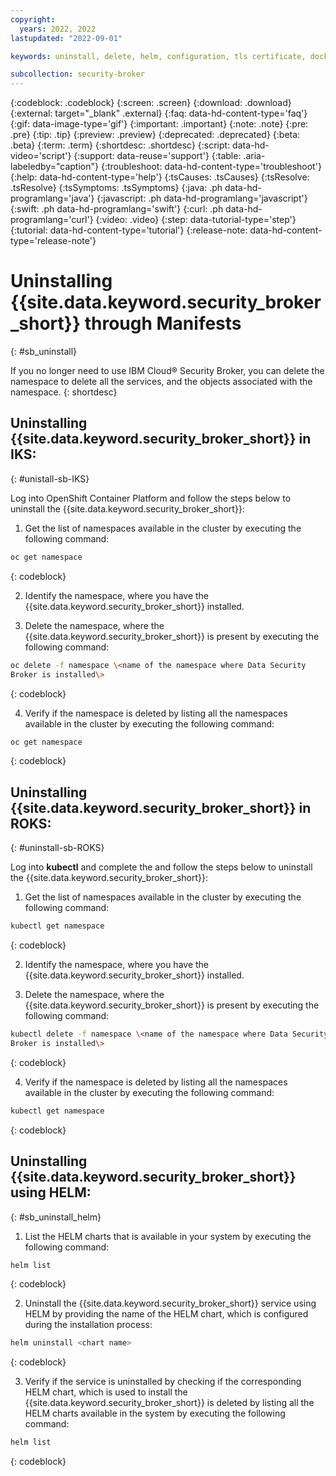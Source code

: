 ```yaml
---
copyright:
  years: 2022, 2022
lastupdated: "2022-09-01"

keywords: uninstall, delete, helm, configuration, tls certificate, docker config secret, environment variable, regions, cluster, container, app security, memory encryption, data in use

subcollection: security-broker
---
```


{:codeblock: .codeblock}
{:screen: .screen}
{:download: .download}
{:external: target="_blank" .external}
{:faq: data-hd-content-type='faq'}
{:gif: data-image-type='gif'}
{:important: .important}
{:note: .note}
{:pre: .pre}
{:tip: .tip}
{:preview: .preview}
{:deprecated: .deprecated}
{:beta: .beta}
{:term: .term}
{:shortdesc: .shortdesc}
{:script: data-hd-video='script'}
{:support: data-reuse='support'}
{:table: .aria-labeledby="caption"}
{:troubleshoot: data-hd-content-type='troubleshoot'}
{:help: data-hd-content-type='help'}
{:tsCauses: .tsCauses}
{:tsResolve: .tsResolve}
{:tsSymptoms: .tsSymptoms}
{:java: .ph data-hd-programlang='java'}
{:javascript: .ph data-hd-programlang='javascript'}
{:swift: .ph data-hd-programlang='swift'}
{:curl: .ph data-hd-programlang='curl'}
{:video: .video}
{:step: data-tutorial-type='step'}
{:tutorial: data-hd-content-type='tutorial'}
{:release-note: data-hd-content-type='release-note'}


# Uninstalling {{site.data.keyword.security_broker_short}} through Manifests
{: #sb_uninstall}

If you no longer need to use IBM Cloud® Security Broker, you can delete
the namespace to delete all the services, and the objects associated
with the namespace.
{: shortdesc}

## Uninstalling {{site.data.keyword.security_broker_short}} in IKS:
{: #unistall-sb-IKS}

Log into OpenShift Container Platform and follow the steps below to uninstall the {{site.data.keyword.security_broker_short}}:

1.  Get the list of namespaces available in the cluster by executing the following command:

```sh
oc get namespace
```
{: codeblock}

2.  Identify the namespace, where you have the {{site.data.keyword.security_broker_short}} installed.

3.  Delete the namespace, where the {{site.data.keyword.security_broker_short}} is present by executing the following command:

```sh
oc delete -f namespace \<name of the namespace where Data Security
Broker is installed\>
```
{: codeblock}

4.  Verify if the namespace is deleted by listing all the namespaces available in the cluster by executing the following command:

```sh
oc get namespace
```
{: codeblock}

## Uninstalling {{site.data.keyword.security_broker_short}} in ROKS:
{: #uninstall-sb-ROKS}

Log into **kubectl** and complete the and follow the steps below to uninstall the {{site.data.keyword.security_broker_short}}:

1.  Get the list of namespaces available in the cluster by executing the following command:

```sh
kubectl get namespace
```
{: codeblock}

2.  Identify the namespace, where you have the {{site.data.keyword.security_broker_short}} installed.

3.  Delete the namespace, where the {{site.data.keyword.security_broker_short}} is present by executing the following command:

```sh
kubectl delete -f namespace \<name of the namespace where Data Security
Broker is installed\>
```
{: codeblock}

4.  Verify if the namespace is deleted by listing all the namespaces available in the cluster by executing the following command:

```sh
kubectl get namespace
```
{: codeblock}

## Uninstalling {{site.data.keyword.security_broker_short}} using HELM:
{: #sb_uninstall_helm}

1. List the HELM charts that is available in your system by executing the following command:

```sh
helm list
```
{: codeblock}

2. Uninstall the {{site.data.keyword.security_broker_short}} service using HELM by providing the name of the HELM chart, which is configured during the installation process:

```sh
helm uninstall <chart name>
```
{: codeblock}

3. Verify if the service is uninstalled by checking if the corresponding HELM chart, which is used to install the {{site.data.keyword.security_broker_short}} is deleted by listing all the HELM charts available in the system by executing the following command:

```sh
helm list
```
{: codeblock}



